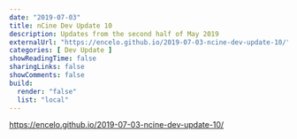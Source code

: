 ```yaml
---
date: "2019-07-03"
title: nCine Dev Update 10
description: Updates from the second half of May 2019
externalUrl: "https://encelo.github.io/2019-07-03-ncine-dev-update-10/"
categories: [ Dev Update ]
showReadingTime: false
sharingLinks: false
showComments: false
build:
  render: "false"
  list: "local"
---
```


<https://encelo.github.io/2019-07-03-ncine-dev-update-10/>
